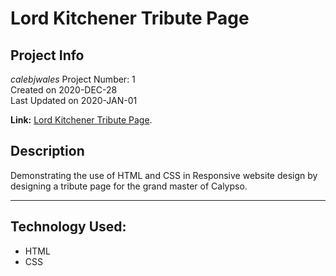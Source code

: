 # Lord Kitchener Tribute Page

## Project Info
*calebjwales* Project Number: 1  
Created on 2020-DEC-28  
Last Updated on 2020-JAN-01

**Link:** [Lord Kitchener Tribute Page](./dist/index.html).

## Description
Demonstrating the use of HTML and CSS in Responsive website design by designing a tribute page for the grand master of Calypso.

---
## Technology Used:
* HTML
* CSS
